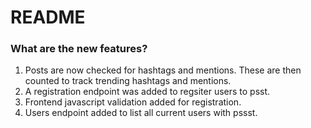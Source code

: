 # README #

### What are the new features? ###
1) Posts are now checked for hashtags and mentions. These are then counted to track trending hashtags and mentions.
2) A registration endpoint was added to regsiter users to psst.
3) Frontend javascript validation added for registration.
4) Users endpoint added to list all current users with pssst.